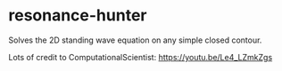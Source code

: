 # resonance-hunter
Solves the 2D standing wave equation on any simple closed contour.

Lots of credit to ComputationalScientist: https://youtu.be/Le4_LZmkZgs

